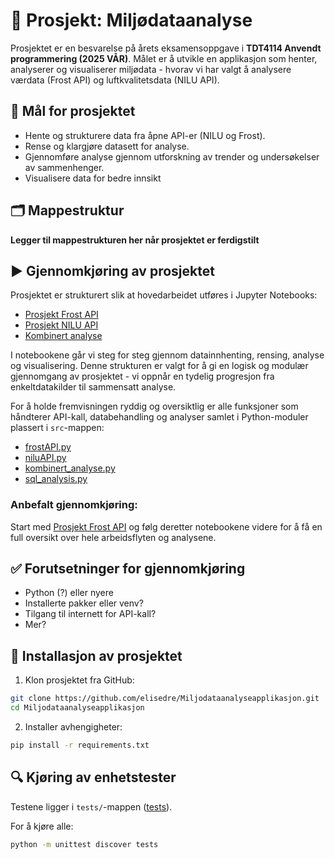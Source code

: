 # 📖 Prosjekt: Miljødataanalyse 

Prosjektet er en besvarelse på årets eksamensoppgave i **TDT4114 Anvendt programmering (2025 VÅR)**. Målet er å utvikle en applikasjon som henter, analyserer og visualiserer miljødata - hvorav vi har valgt å analysere værdata (Frost API) og luftkvalitetsdata (NILU API).

## 📌 Mål for prosjektet
- Hente og strukturere data fra åpne API-er (NILU og Frost).
- Rense og klargjøre datasett for analyse.
- Gjennomføre analyse gjennom utforskning av trender og undersøkelser av sammenhenger. 
- Visualisere data for bedre innsikt

## 🗂️ Mappestruktur

**Legger til mappestrukturen her når prosjektet er ferdigstilt**

## ▶️ Gjennomkjøring av prosjektet
Prosjektet er strukturert slik at hovedarbeidet utføres i Jupyter Notebooks:
- [Prosjekt Frost API](../notebooks/frostAPI/frostAPI.ipynb)
- [Prosjekt NILU API](../notebooks/niluAPI/niluAPI.ipynb)
- [Kombinert analyse](../notebooks/Kombinert_analyse.ipynb)

I notebookene går vi steg for steg gjennom datainnhenting, rensing, analyse og visualisering. Denne strukturen er valgt for å gi en logisk og modulær gjennomgang av prosjektet - vi oppnår en tydelig progresjon fra enkeltdatakilder til sammensatt analyse.

For å holde fremvisningen ryddig og oversiktlig er alle funksjoner som håndterer API-kall, databehandling og analyser samlet i Python-moduler plassert i `src`-mappen:
- [frostAPI.py](../src/frostAPI/data_frostAPI.py)
- [niluAPI.py](../src/niluAPI/data_niluAPI.py)
- [kombinert_analyse.py](../src/kombinert_analyse.py)
- [sql_analysis.py](../src/sql_analysis.py)

### Anbefalt gjennomkjøring:

Start med [Prosjekt Frost API](../notebooks/frostAPI/frostAPI.ipynb) og følg deretter notebookene videre for å få en full oversikt over hele arbeidsflyten og analysene. 

## ✅ Forutsetninger for gjennomkjøring
- Python (?) eller nyere 
- Installerte pakker eller venv?
- Tilgang til internett for API-kall?
- Mer?

## 💾 Installasjon av prosjektet

1. Klon prosjektet fra GitHub:

```bash
git clone https://github.com/elisedre/Miljodataanalyseapplikasjon.git
cd Miljodataanalyseapplikasjon 
```

2. Installer avhengigheter:

```bash
pip install -r requirements.txt
```

## 🔍 Kjøring av enhetstester 

Testene ligger i `tests/`-mappen ([tests](../tests/)).

For å kjøre alle:

```bash
python -m unittest discover tests
```





